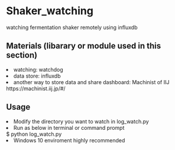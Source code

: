 # Shaker_watching
watching fermentation shaker remotely using influxdb

## Materials (libarary or module used in this section)
<li>watching: watchdog</li>
<li>data store: influxdb</li>
<li>another way to store data and share dashboard: Machinist of IIJ</li>
<d>https://machinist.iij.jp/#/</d>

## Usage
<li>Modify the directory you want to watch in log_watch.py</li>

<li>Run as below in terminal or command prompt</li>
$ python log_watch.py

<li>Windows 10 enviroment highly recommended</li>


